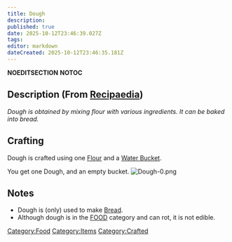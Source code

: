 ```yaml
---
title: Dough
description: 
published: true
date: 2025-10-12T23:46:39.027Z
tags: 
editor: markdown
dateCreated: 2025-10-12T23:46:35.181Z
---
```


__NOEDITSECTION__ __NOTOC__

## Description (From [Recipaedia](Recipaedia "wikilink"))

*Dough is obtained by mixing flour with various ingredients. It can be
baked into bread.*

## Crafting

Dough is crafted using one [Flour](Flour "wikilink") and a [Water
Bucket](Water_Bucket "wikilink").

You get one Dough, and an empty bucket. ![Dough-0.png](Dough-0.png
"Dough-0.png")

## Notes

  - Dough is (only) used to make [Bread](Bread "wikilink").
  - Although dough is in the [FOOD](:Category:Food "wikilink") category
    and can rot, it is not edible.

[Category:Food](Category:Food "wikilink")
[Category:Items](Category:Items "wikilink")
[Category:Crafted](Category:Crafted "wikilink")